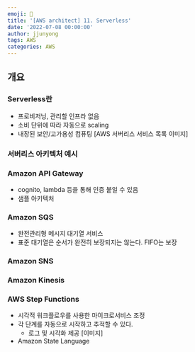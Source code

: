 ```yaml
---
emoji: 🧢
title: '[AWS architect] 11. Serverless'
date: '2022-07-08 00:00:00'
author: jjunyong
tags: AWS
categories: AWS
---
```


## 개요

### Serverless란
- 프로비저닝, 관리할 인프라 없음
- 소비 단위에 따라 자동으로 scaling
- 내장된 보안/고가용성 컴퓨팅
[AWS 서버리스 서비스 목록 이미지]


### 서버리스 아키텍처 예시


### Amazon API Gateway
- cognito, lambda 등을 통해 인증 붙일 수 있음 
- 샘플 아키텍처 

### Amazon SQS 
- 완전관리형 메시지 대기열 서비스
- 표준 대기열은 순서가 완전히 보장되지는 않는다. FIFO는 보장 


### Amazon SNS


### Amazon Kinesis


### AWS Step Functions
- 시각적 워크플로우를 사용한 마이크로서비스 조정
- 각 단계를 자동으로 시작하고 추적할 수 있다.
  - 로그 및 시각화 제공 
[이미지]
- Amazon State Language